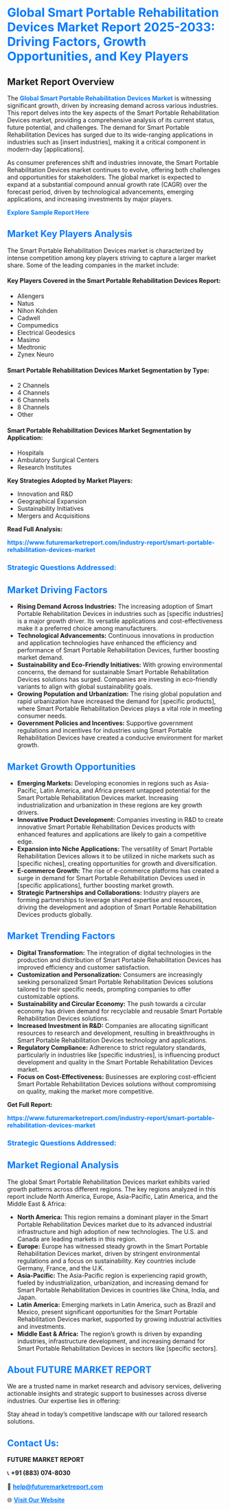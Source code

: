 <h1 style="color: #007BFF;">Global Smart Portable Rehabilitation Devices Market Report 2025-2033: Driving Factors, Growth Opportunities, and Key Players</h1>

<section id="overview">
<h2>Market Report Overview</h2>
<p>The <a href="https://www.futuremarketreport.com/industry-report/smart-portable-rehabilitation-devices-market" style="color: #007BFF; text-decoration: none;"><strong>Global Smart Portable Rehabilitation Devices Market</strong></a> is witnessing significant growth, driven by increasing demand across various industries. This report delves into the key aspects of the Smart Portable Rehabilitation Devices market, providing a comprehensive analysis of its current status, future potential, and challenges. The demand for Smart Portable Rehabilitation Devices has surged due to its wide-ranging applications in industries such as [insert industries], making it a critical component in modern-day [applications].</p>
<p>As consumer preferences shift and industries innovate, the Smart Portable Rehabilitation Devices market continues to evolve, offering both challenges and opportunities for stakeholders. The global market is expected to expand at a substantial compound annual growth rate (CAGR) over the forecast period, driven by technological advancements, emerging applications, and increasing investments by major players.</p>
</section>

<section id="overview">
<p><a href="https://www.futuremarketreport.com/request-sample/reportId=34045" style="color: #007BFF; text-decoration: none;"><strong>Explore Sample Report Here</strong></a></p>
</section>

<section id="key-players">
<h2 style="color: #007BFF;">Market Key Players Analysis</h2>
<p>The Smart Portable Rehabilitation Devices market is characterized by intense competition among key players striving to capture a larger market share. Some of the leading companies in the market include:</p>
<h4>Key Players Covered in the Smart Portable Rehabilitation Devices Report:</h4>
<ul><li>Allengers</li><li>Natus</li><li>Nihon Kohden</li><li>Cadwell</li><li>Compumedics</li><li>Electrical Geodesics</li><li>Masimo</li><li>Medtronic</li><li>Zynex Neuro</li></ul>
<h4>Smart Portable Rehabilitation Devices Market Segmentation by Type:</h4>
<ul><li>2 Channels</li><li>4 Channels</li><li>6 Channels</li><li>8 Channels</li><li>Other</li></ul>

<h4>Smart Portable Rehabilitation Devices Market Segmentation by Application:</h4>
<ul><li>Hospitals</li><li>Ambulatory Surgical Centers</li><li>Research Institutes</li></ul>
<p><strong>Key Strategies Adopted by Market Players:</strong></p>
<ul>
<li>Innovation and R&D</li>
<li>Geographical Expansion</li>
<li>Sustainability Initiatives</li>
<li>Mergers and Acquisitions</li>
</ul>
</section>

<section>
<p><strong>Read Full Analysis: </strong></p><a href="https://www.futuremarketreport.com/industry-report/smart-portable-rehabilitation-devices-market" style="color: #007BFF; text-decoration: none;"><strong>https://www.futuremarketreport.com/industry-report/smart-portable-rehabilitation-devices-market</strong></a>
<h3 style="color: #007BFF;">Strategic Questions Addressed:</h3>
</section>

<section id="driving-factors">
<h2 style="color: #007BFF;">Market Driving Factors</h2>
<ul>
<li><strong>Rising Demand Across Industries:</strong> The increasing adoption of Smart Portable Rehabilitation Devices in industries such as [specific industries] is a major growth driver. Its versatile applications and cost-effectiveness make it a preferred choice among manufacturers.</li>
<li><strong>Technological Advancements:</strong> Continuous innovations in production and application technologies have enhanced the efficiency and performance of Smart Portable Rehabilitation Devices, further boosting market demand.</li>
<li><strong>Sustainability and Eco-Friendly Initiatives:</strong> With growing environmental concerns, the demand for sustainable Smart Portable Rehabilitation Devices solutions has surged. Companies are investing in eco-friendly variants to align with global sustainability goals.</li>
<li><strong>Growing Population and Urbanization:</strong> The rising global population and rapid urbanization have increased the demand for [specific products], where Smart Portable Rehabilitation Devices plays a vital role in meeting consumer needs.</li>
<li><strong>Government Policies and Incentives:</strong> Supportive government regulations and incentives for industries using Smart Portable Rehabilitation Devices have created a conducive environment for market growth.</li>
</ul>
</section>

<section id="growth-opportunities">
<h2 style="color: #007BFF;">Market Growth Opportunities</h2>
<ul>
<li><strong>Emerging Markets:</strong> Developing economies in regions such as Asia-Pacific, Latin America, and Africa present untapped potential for the Smart Portable Rehabilitation Devices market. Increasing industrialization and urbanization in these regions are key growth drivers.</li>
<li><strong>Innovative Product Development:</strong> Companies investing in R&D to create innovative Smart Portable Rehabilitation Devices products with enhanced features and applications are likely to gain a competitive edge.</li>
<li><strong>Expansion into Niche Applications:</strong> The versatility of Smart Portable Rehabilitation Devices allows it to be utilized in niche markets such as [specific niches], creating opportunities for growth and diversification.</li>
<li><strong>E-commerce Growth:</strong> The rise of e-commerce platforms has created a surge in demand for Smart Portable Rehabilitation Devices used in [specific applications], further boosting market growth.</li>
<li><strong>Strategic Partnerships and Collaborations:</strong> Industry players are forming partnerships to leverage shared expertise and resources, driving the development and adoption of Smart Portable Rehabilitation Devices products globally.</li>
</ul>
</section>

<section id="trending-factors">
<h2 style="color: #007BFF;">Market Trending Factors</h2>
<ul>
<li><strong>Digital Transformation:</strong> The integration of digital technologies in the production and distribution of Smart Portable Rehabilitation Devices has improved efficiency and customer satisfaction.</li>
<li><strong>Customization and Personalization:</strong> Consumers are increasingly seeking personalized Smart Portable Rehabilitation Devices solutions tailored to their specific needs, prompting companies to offer customizable options.</li>
<li><strong>Sustainability and Circular Economy:</strong> The push towards a circular economy has driven demand for recyclable and reusable Smart Portable Rehabilitation Devices solutions.</li>
<li><strong>Increased Investment in R&D:</strong> Companies are allocating significant resources to research and development, resulting in breakthroughs in Smart Portable Rehabilitation Devices technology and applications.</li>
<li><strong>Regulatory Compliance:</strong> Adherence to strict regulatory standards, particularly in industries like [specific industries], is influencing product development and quality in the Smart Portable Rehabilitation Devices market.</li>
<li><strong>Focus on Cost-Effectiveness:</strong> Businesses are exploring cost-efficient Smart Portable Rehabilitation Devices solutions without compromising on quality, making the market more competitive.</li>
</ul>
</section>

<section>
<p><strong>Get Full Report: </strong></p><a href="https://www.futuremarketreport.com/industry-report/smart-portable-rehabilitation-devices-market" style="color: #007BFF; text-decoration: none;"><strong>https://www.futuremarketreport.com/industry-report/smart-portable-rehabilitation-devices-market</strong></a>
<h3 style="color: #007BFF;">Strategic Questions Addressed:</h3>
</section>


<section id="regional-analysis">
<h2 style="color: #007BFF;">Market Regional Analysis</h2>
<p>The global Smart Portable Rehabilitation Devices market exhibits varied growth patterns across different regions. The key regions analyzed in this report include North America, Europe, Asia-Pacific, Latin America, and the Middle East & Africa:</p>
<ul>
<li><strong>North America:</strong> This region remains a dominant player in the Smart Portable Rehabilitation Devices market due to its advanced industrial infrastructure and high adoption of new technologies. The U.S. and Canada are leading markets in this region.</li>
<li><strong>Europe:</strong> Europe has witnessed steady growth in the Smart Portable Rehabilitation Devices market, driven by stringent environmental regulations and a focus on sustainability. Key countries include Germany, France, and the U.K.</li>
<li><strong>Asia-Pacific:</strong> The Asia-Pacific region is experiencing rapid growth, fueled by industrialization, urbanization, and increasing demand for Smart Portable Rehabilitation Devices in countries like China, India, and Japan.</li>
<li><strong>Latin America:</strong> Emerging markets in Latin America, such as Brazil and Mexico, present significant opportunities for the Smart Portable Rehabilitation Devices market, supported by growing industrial activities and investments.</li>
<li><strong>Middle East & Africa:</strong> The region’s growth is driven by expanding industries, infrastructure development, and increasing demand for Smart Portable Rehabilitation Devices in sectors like [specific sectors].</li>
</ul>
</section>

<footer>
<h2 style="color: #007BFF;">About FUTURE MARKET REPORT</h2>
<p>We are a trusted name in market research and advisory services, delivering actionable insights and strategic support to businesses across diverse industries. Our expertise lies in offering:</p>

<p>Stay ahead in today’s competitive landscape with our tailored research solutions.</p>

<h2 style="color: #007BFF;">Contact Us:</h2>
<p><strong>FUTURE MARKET REPORT</strong></p>
<p>📞 <strong>+91 (883) 074-8030</strong></p>
<p>📧 <strong><a href="mailto:help@futuremarketreport.com" style="color: #007BFF;">help@futuremarketreport.com</a></strong></p>
<p>🌐 <strong><a href="https://www.futuremarketreport.com/" style="color: #007BFF;">Visit Our Website</a></strong></p>
</footer>